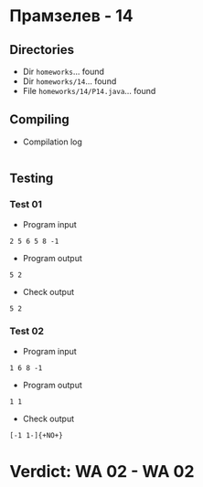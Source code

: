 # Прамзелев - 14
## Directories
- Dir `homeworks`... found
- Dir `homeworks/14`... found
- File `homeworks/14/P14.java`... found
## Compiling
- Compilation log
```

```
## Testing
### Test 01
- Program input
```
2 5 6 5 8 -1

```
- Program output
```
5 2

```
- Check output
```
5 2

```
### Test 02
- Program input
```
1 6 8 -1

```
- Program output
```
1 1

```
- Check output
```
[-1 1-]{+NO+}

```
# Verdict: **WA 02** - WA 02
